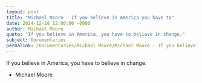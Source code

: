 ```yaml
---
layout: post
title: "Michael Moore - If you believe in America you have to"
date: 2024-12-28 12:00:00 -0000
author: Michael Moore
quote: "If you believe in America, you have to believe in change."
subject: Documentaries
permalink: /Documentaries/Michael Moore/Michael Moore - If you believe in America you have to
---
```


If you believe in America, you have to believe in change.

- Michael Moore
